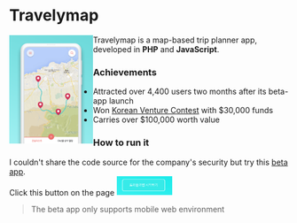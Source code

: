 # Travelymap

<img align=left width=30% src="https://github.com/parkyo/Travelymap/blob/master/main.png"/>
Travelymap is a map-based trip planner app, developed in <strong>PHP</strong> and <strong>JavaScript</strong>.

### Achievements
- Attracted over 4,400 users two months after its beta-app launch
- Won <a href="https://www.tourventure.or.kr/biz/main/view">Korean Venture Contest</a> with $30,000 funds
- Carries over $100,000 worth value
 
### How to run it
I couldn't share the code source for the company's security but try this <a href="https://www.travelymap.com/">beta app</a>. <br>
Click this button on the page
<img width=20% src="https://github.com/parkyo/Travelymap/blob/master/start_button.png"/>
<blockquote> The beta app only supports mobile web environment</blockquote>
